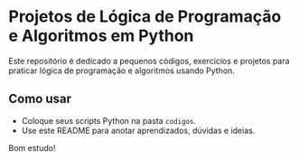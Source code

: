 # Projetos de Lógica de Programação e Algoritmos em Python

Este repositório é dedicado a pequenos códigos, exercícios e projetos para praticar lógica de programação e algoritmos usando Python.

## Como usar
- Coloque seus scripts Python na pasta `codigos`.
- Use este README para anotar aprendizados, dúvidas e ideias.

Bom estudo!

